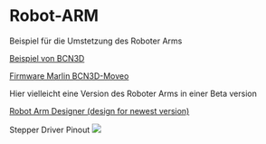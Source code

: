 # Robot-ARM

Beispiel für die Umstetzung des Roboter Arms 

[Beispiel von BCN3D](https://github.com/BCN3D/BCN3D-Moveo)

[Firmware Marlin BCN3D-Moveo](https://github.com/BCN3D/BCN3D-Moveo/tree/master/FIRMWARE/Marlin_BCN3D_Moveo)

Hier vielleicht eine Version des Roboter Arms in einer Beta version 

[Robot Arm Designer (design for newest version)](https://github.com/4ndreas?tab=repositories)



Stepper Driver Pinout 
![](https://github.com/lnfactionfreddy/Robot-ARM/blob/main/EFB65ED7-3942-4A11-B39C-411EC5EF6D3A.jpeg)


